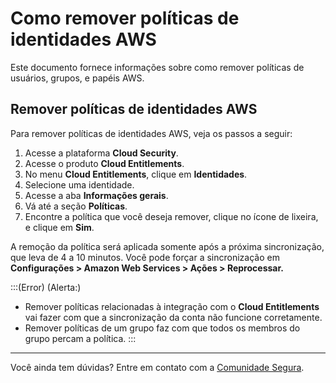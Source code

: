 # Como remover políticas de identidades AWS

Este documento fornece informações sobre como remover políticas de usuários, grupos, e papéis AWS.

## Remover políticas de identidades AWS
Para remover políticas de identidades AWS, veja os passos a seguir: 

1. Acesse a plataforma **Cloud Security**.  
2. Acesse o produto **Cloud Entitlements**.  
3. No menu **Cloud Entitlements**, clique em **Identidades**.  
4. Selecione uma identidade.  
5. Acesse a aba **Informações gerais**.  
6. Vá até a seção **Políticas**.  
7. Encontre a política que você deseja remover, clique no ícone de lixeira, e clique em **Sim**.

A remoção da política será aplicada somente após a próxima sincronização, que leva de 4 a 10 minutos. Você pode forçar a sincronização em **Configurações > Amazon Web Services > Ações > Reprocessar.**

:::(Error) (Alerta:)
- Remover políticas relacionadas à integração com o **Cloud Entitlements** vai fazer com que a sincronização da conta não funcione corretamente.  
- Remover políticas de um grupo faz com que todos os membros do grupo percam a política.
:::

---

Você ainda tem dúvidas? Entre em contato com a [Comunidade Segura](https://community.Segura.io/).